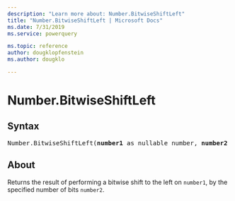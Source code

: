 ```yaml
---
description: "Learn more about: Number.BitwiseShiftLeft"
title: "Number.BitwiseShiftLeft | Microsoft Docs"
ms.date: 7/31/2019
ms.service: powerquery

ms.topic: reference
author: dougklopfenstein
ms.author: dougklo

---
```

# Number.BitwiseShiftLeft

## Syntax

<pre>
Number.BitwiseShiftLeft(<b>number1</b> as nullable number, <b>number2</b> as nullable number) as nullable number 
</pre>
  
## About  

Returns the result of performing a bitwise shift to the left on `number1`, by the specified number of bits `number2`.

